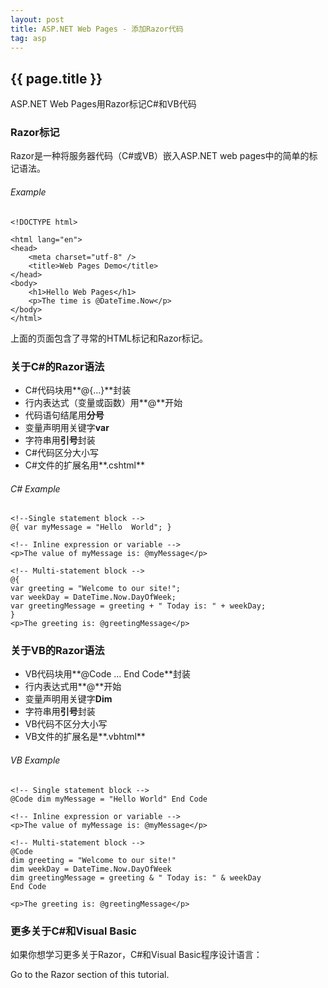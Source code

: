 ```yaml
---
layout: post
title: ASP.NET Web Pages - 添加Razor代码
tag: asp
---
```

## {{ page.title }}
ASP.NET Web Pages用Razor标记C#和VB代码

### Razor标记

Razor是一种将服务器代码（C#或VB）嵌入ASP.NET web pages中的简单的标记语法。

###### Example
```
<!DOCTYPE html>

<html lang="en">
<head>
    <meta charset="utf-8" />
    <title>Web Pages Demo</title>
</head>
<body>
    <h1>Hello Web Pages</h1>
    <p>The time is @DateTime.Now</p>
</body>
</html>
```
上面的页面包含了寻常的HTML标记和Razor标记。

### 关于C#的Razor语法

* C#代码块用**@{...}**封装
* 行内表达式（变量或函数）用**@**开始
* 代码语句结尾用**分号**
* 变量声明用关键字**var**
* 字符串用**引号**封装
* C#代码区分大小写
* C#文件的扩展名用**.cshtml**

###### C# Example
```
<!--Single statement block -->
@{ var myMessage = "Hello  World"; }

<!-- Inline expression or variable -->
<p>The value of myMessage is: @myMessage</p>

<!-- Multi-statement block -->
@{
var greeting = "Welcome to our site!";
var weekDay = DateTime.Now.DayOfWeek;
var greetingMessage = greeting + " Today is: " + weekDay;
}
<p>The greeting is: @greetingMessage</p>
```
### 关于VB的Razor语法

* VB代码块用**@Code ... End Code**封装
* 行内表达式用**@**开始
* 变量声明用关键字**Dim**
* 字符串用**引号**封装
* VB代码不区分大小写
* VB文件的扩展名是**.vbhtml**

###### VB Example
```
<!-- Single statement block -->
@Code dim myMessage = "Hello World" End Code

<!-- Inline expression or variable -->
<p>The value of myMessage is: @myMessage</p>

<!-- Multi-statement block -->
@Code
dim greeting = "Welcome to our site!"
dim weekDay = DateTime.Now.DayOfWeek
dim greetingMessage = greeting & " Today is: " & weekDay
End Code

<p>The greeting is: @greetingMessage</p>
```
### 更多关于C#和Visual Basic

如果你想学习更多关于Razor，C#和Visual Basic程序设计语言：

Go to the Razor section of this tutorial.
